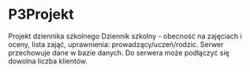 # P3Projekt
Projekt dziennika szkolnego
Dziennik szkolny - obecność na zajęciach i oceny, lista zająć, uprawnienia: prowadzący/uczeń/rodzic. Serwer przechowuje dane w bazie danych. Do serwera może podłączyć się dowolna liczba klientów. 
